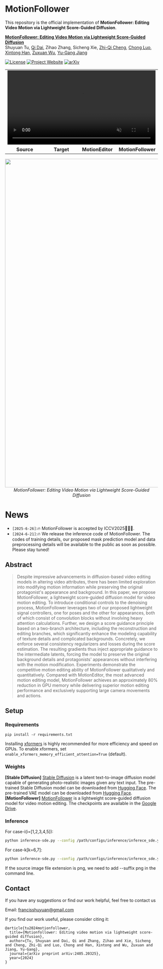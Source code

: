 # MotionFollower

This repository is the official implementation of **MotionFollower: Editing Video Motion via Lightweight Score-Guided Diffusion**.

**[MotionFollower: Editing Video Motion via Lightweight Score-Guided Diffusion](https://arxiv.org/abs/2405.20325)**
<br/>
Shuyuan Tu, [Qi Dai](https://scholar.google.com/citations?user=NSJY12IAAAAJ), Zihao Zhang, Sicheng Xie, [Zhi-Qi Cheng](https://scholar.google.com/citations?user=uB2He2UAAAAJ), [Chong Luo](https://www.microsoft.com/en-us/research/people/cluo/), [Xintong Han](https://xthan.github.io/), [Zuxuan Wu](https://zxwu.azurewebsites.net/), [Yu-Gang Jiang](https://scholar.google.com/citations?user=f3_FP8AAAAAJ&hl=zh-CN)
<br/>

[![License](https://img.shields.io/badge/License-Apache%202.0-blue.svg)](https://opensource.org/licenses/Apache-2.0) [![Project Website](https://img.shields.io/badge/Project-Website-orange)](https://francis-rings.github.io/MotionFollower/) [![arXiv](https://img.shields.io/badge/arXiv-2405.20325-b31b1b.svg)](https://arxiv.org/abs/2405.20325)

<table class="center" style="width: 100%;">
  
  <tr>
    <td colspan="4" style="text-align:center;">
      <video muted="" autoplay="autoplay" loop="loop" src="https://github.com/Francis-Rings/MotionFollower/assets/12442237/efadf695-d927-49fe-887d-5f93cf8747b4" style="width: 100%; height: auto;"></video>
    </td>
  </tr>
  <tr>
    <td width="25%" style="text-align:center;"><b>&nbsp; Source</b></td>
    <td width="25%" style="text-align:center;"><b>&nbsp; Target</b></td>
    <td width="25%" style="text-align:center;"><b>MotionEditor</b></td>
    <td width="25%" style="text-align:center;"><b>MotionFollower</b></td>
  </tr>
</table>



<p align="center">
<img src="./assets/overview.jpg" width="1080px"/>  
<br>
<em>MotionFollower: Editing Video Motion via Lightweight Score-Guided Diffusion</em>
</p>

# News
* `[2025-6-26]`:🔥 MotionFollower is accepted by ICCV2025🎉🎉🎉.
* `[2024-6-21]`:🔥 We release the inference code of MotionFollower. The codes of training details, our proposed mask prediction model and data preprocessing details will be available to the public as soon as possible. Please stay tuned!


## Abstract
> Despite impressive advancements in diffusion-based video editing models in altering video attributes, there has been limited exploration into modifying motion information while preserving the original protagonist's appearance and background. In this paper, we propose MotionFollower, a lightweight score-guided diffusion model for video motion editing. To introduce conditional controls to the denoising process, MotionFollower leverages two of our proposed lightweight signal controllers, one for poses and the other for appearances, both of which consist of convolution blocks without involving heavy attention calculations. Further, we design a score guidance principle based on a two-branch architecture, including the reconstruction and editing branches, which significantly enhance the modeling capability of texture details and complicated backgrounds. 
Concretely, we enforce several consistency regularizers and losses during the score estimation.
The resulting gradients thus inject appropriate guidance to the intermediate latents, forcing the model to preserve the original background details and protagonists' appearances without interfering with the motion modification.
Experiments demonstrate the competitive motion editing ability of MotionFollower qualitatively and quantitatively. Compared with MotionEditor, the most advanced motion editing model, MotionFollower achieves an approximately 80% reduction in GPU memory while delivering superior motion editing performance and exclusively supporting large camera movements and actions.

## Setup

### Requirements

```shell
pip install -r requirements.txt
```

Installing [xformers](https://github.com/facebookresearch/xformers) is highly recommended for more efficiency and speed on GPUs. 
To enable xformers, set `enable_xformers_memory_efficient_attention=True` (default).

### Weights

**[Stable Diffusion]** [Stable Diffusion](https://arxiv.org/abs/2112.10752) is a latent text-to-image diffusion model capable of generating photo-realistic images given any text input. The pre-trained Stable Diffusion model can be downloaded from [Hugging Face](https://huggingface.co/lambdalabs/sd-image-variations-diffusers/tree/main). The pre-trained VAE model can be downloaded from [Hugging Face](https://huggingface.co/stabilityai/sd-vae-ft-mse). 
**[MotionFollower]** [MotionFollower](https://arxiv.org/abs/2405.20325) is a lightweight score-guided diffusion model for video motion editing. The checkpoints are available in the [Google Drive](https://drive.google.com/drive/u/0/folders/1yWRNmd4-vbJfV1Ji_zhpNSwNpuJVat7o).

### Inference
For case-i(i=[1,2,3,4,5]):
```bash
python inference-sde.py --config /path/configs/inference/inferece_sde.yaml --video_root ./configs/inference/case-i/source_images --pose_root ./configs/inference/case-i/target_aligned_poses --ref_pose_root ./configs/inference/case-i/source_poses --source_mask_root ./configs/inference/case-i/source_masks --target_mask_root ./configs/inference/case-i/predicted_masks --cfg 7.0
```
For case-k[k=6,7]:
```bash
python inference-sde.py --config /path/configs/inference/inferece_sde.yaml --video_root ./configs/inference/case-k/source_images --pose_root ./configs/inference/case-k/target_aligned_poses --ref_pose_root ./configs/inference/case-k/source_poses --source_mask_root ./configs/inference/case-k/source_masks --target_mask_root ./configs/inference/case-k/predicted_masks --camera True
```
If the source image file extension is png, we need to add --suffix png in the command line.

## Contact
If you have any suggestions or find our work helpful, feel free to contact us

Email: francisshuyuan@gmail.com

If you find our work useful, please consider citing it:

```
@article{tu2024motionfollower,
  title={Motionfollower: Editing video motion via lightweight score-guided diffusion},
  author={Tu, Shuyuan and Dai, Qi and Zhang, Zihao and Xie, Sicheng and Cheng, Zhi-Qi and Luo, Chong and Han, Xintong and Wu, Zuxuan and Jiang, Yu-Gang},
  journal={arXiv preprint arXiv:2405.20325},
  year={2024}
}
```
